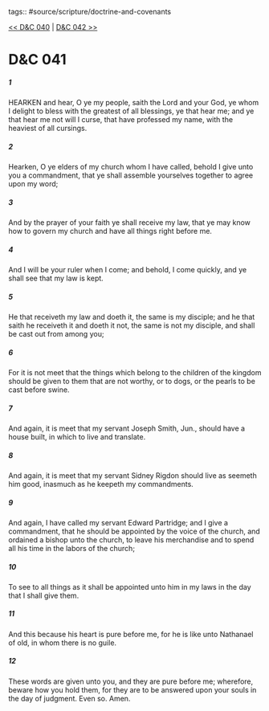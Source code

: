 tags:: #source/scripture/doctrine-and-covenants

[<< D&C 040](doctrine-and-covenants/D&C_040.md) | [D&C 042 >>](doctrine-and-covenants/D&C_042.md)

# D&C 041

##### 1

HEARKEN and hear, O ye my people, saith the Lord and your God, ye whom I delight to bless with the greatest of all blessings, ye that hear me; and ye that hear me not will I curse, that have professed my name, with the heaviest of all cursings.

##### 2

Hearken, O ye elders of my church whom I have called, behold I give unto you a commandment, that ye shall assemble yourselves together to agree upon my word;

##### 3

And by the prayer of your faith ye shall receive my law, that ye may know how to govern my church and have all things right before me.

##### 4

And I will be your ruler when I come; and behold, I come quickly, and ye shall see that my law is kept.

##### 5

He that receiveth my law and doeth it, the same is my disciple; and he that saith he receiveth it and doeth it not, the same is not my disciple, and shall be cast out from among you;

##### 6

For it is not meet that the things which belong to the children of the kingdom should be given to them that are not worthy, or to dogs, or the pearls to be cast before swine.

##### 7

And again, it is meet that my servant Joseph Smith, Jun., should have a house built, in which to live and translate.

##### 8

And again, it is meet that my servant Sidney Rigdon should live as seemeth him good, inasmuch as he keepeth my commandments.

##### 9

And again, I have called my servant Edward Partridge; and I give a commandment, that he should be appointed by the voice of the church, and ordained a bishop unto the church, to leave his merchandise and to spend all his time in the labors of the church;

##### 10

To see to all things as it shall be appointed unto him in my laws in the day that I shall give them.

##### 11

And this because his heart is pure before me, for he is like unto Nathanael of old, in whom there is no guile.

##### 12

These words are given unto you, and they are pure before me; wherefore, beware how you hold them, for they are to be answered upon your souls in the day of judgment. Even so. Amen.
